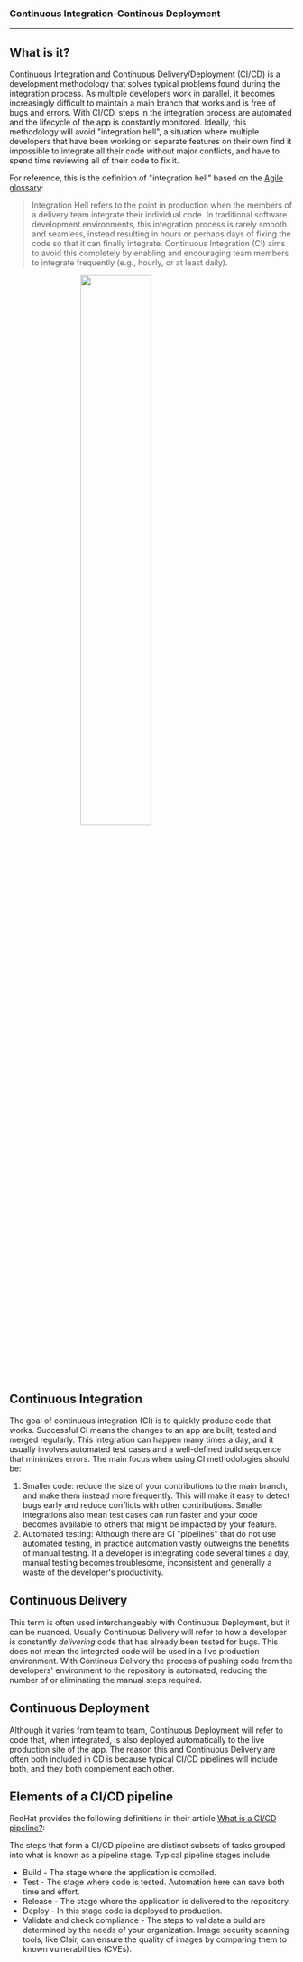 ### Continuous Integration-Continous Deployment 
************

## What is it?

Continuous Integration and Continuous Delivery/Deployment (CI/CD) is a development methodology that solves typical problems found during the integration process. As multiple developers work in parallel, it becomes increasingly difficult to maintain a main branch that works and is free of bugs and errors. With CI/CD, steps in the integration process are automated and the lifecycle of the app is constantly monitored. Ideally, this methodology will avoid "integration hell", a situation where multiple developers that have been working on separate features on their own find it impossible to integrate all their code without major conflicts, and have to spend time reviewing all of their code to fix it.

For reference, this is the definition of "integration hell" based on the [Agile glossary](https://www.solutionsiq.com/agile-glossary/integration-hell/):
> Integration Hell refers to the point in production when the members of a delivery team integrate their individual code. In traditional software development environments, this integration process is rarely smooth and seamless, instead resulting in hours or perhaps days of fixing the code so that it can finally integrate. Continuous Integration (CI) aims to avoid this completely by enabling and encouraging team members to integrate frequently (e.g., hourly, or at least daily).

<img src="https://www.synopsys.com/content/dam/synopsys/sig-assets/images/agile-cicd-devops-difference.jpg.imgw.850.x.jpg" style="display: block; margin: auto; width: 50%">

## Continuous Integration

The goal of continuous integration (CI) is to quickly produce code that works. Successful CI means the changes to an app are built, tested and merged regularly. This integration can happen many times a day, and it usually involves automated test cases and a well-defined build sequence that minimizes errors. The main focus when using CI methodologies should be:
1. Smaller code: reduce the size of your contributions to the main branch, and make them instead more frequently. This will make it easy to detect bugs early and reduce conflicts with other contributions. Smaller integrations also mean test cases can run faster and your code becomes available to others that might be impacted by your feature.
2. Automated testing: Although there are CI "pipelines" that do not use automated testing, in practice automation vastly outweighs the benefits of manual testing. If a developer is integrating code several times a day, manual testing becomes troublesome, inconsistent and generally a waste of the developer's productivity.

## Continuous Delivery

This term is often used interchangeably with Continuous Deployment, but it can be nuanced. Usually Continuous Delivery will refer to how a developer is constantly *delivering* code that has already been tested for bugs. This does not mean the integrated code will be used in a live production environment. With Continous Delivery the process of pushing code from the developers' environment to the repository is automated, reducing the number of or eliminating the manual steps required.

## Continuous Deployment

Although it varies from team to team, Continuous Deployment will refer to code that, when integrated, is also deployed automatically to the live production site of the app. The reason this and Continuous Delivery are often both included in CD is because typical CI/CD pipelines will include both, and they both complement each other.

## Elements of a CI/CD pipeline

RedHat provides the following definitions in their article [What is a CI/CD pipeline?](https://www.redhat.com/en/topics/devops/what-cicd-pipeline):

The steps that form a CI/CD pipeline are distinct subsets of tasks grouped into what is known as a pipeline stage. Typical pipeline stages include:

* Build - The stage where the application is compiled.
* Test - The stage where code is tested. Automation here can save both time and effort.
* Release - The stage where the application is delivered to the repository.
* Deploy - In this stage code is deployed to production.
* Validate and check compliance - The steps to validate a build are determined by the needs of your organization. Image security scanning tools, like Clair, can ensure the quality of images by comparing them to known vulnerabilities (CVEs).
